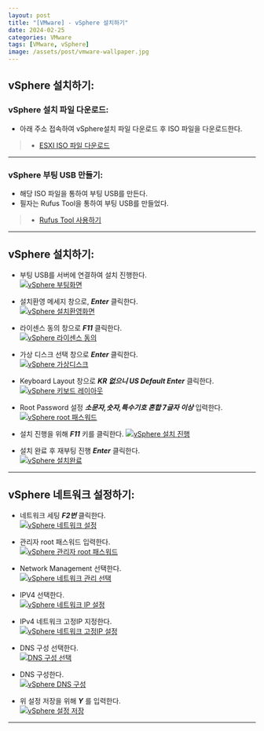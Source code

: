 ```yaml
---
layout: post
title: "[VMware] - vSphere 설치하기"
date: 2024-02-25
categories: VMware
tags: [VMware, vSphere]
image: /assets/post/vmware-wallpaper.jpg
---
```


## vSphere 설치하기:
### vSphere 설치 파일 다운로드:
- 아래 주소 접속하여 vSphere설치 파일 다운로드 후 ISO 파일을 다운로드한다.
> * [ESXI ISO 파일 다운로드](https://customerconnect.vmware.com/downloads/#all_products "ESXI ISO 파일 다운로드")

* * *

### vSphere 부팅 USB 만들기:
- 해당 ISO 파일을 통하여 부팅 USB를 만든다.
- 필자는 Rufus Tool을 통하여 부팅 USB를 만들었다.
> * [Rufus Tool 사용하기](https://rufus.ie/ko/ "Rufus Tool 사용하기")

* * *

## vSphere 설치하기:
- 부팅 USB를 서버에 연결하여 설치 진행한다.  
[![vSphere 부팅화면](/assets/images/VMware/vSphere%20부팅화면.png)](/assets/images/VMware/vSphere%20부팅화면.png)

- 설치환영 메세지 창으로, ***Enter*** 클릭한다.  
[![vSphere 설치환영화면](/assets/images/VMware/vSphere%20설치환영화면.png)](/assets/images/VMware/vSphere%20설치환영화면.png)

- 라이센스 동의 창으로 ***F11*** 클릭한다.  
[![vSphere 라이센스 동의](/assets/images/VMware/vSphere%20라이센스%20동의.png)](/assets/images/VMware/vSphere%20라이센스%20동의.png)

- 가상 디스크 선택 창으로 ***Enter*** 클릭한다.  
[![vSphere 가상디스크](/assets/images/VMware/vSphere%20가상디스크.png)](/assets/images/VMware/vSphere%20가상디스크.png)

- Keyboard Layout 창으로 ***KR 없으니 US Default Enter*** 클릭한다.  
[![vSphere  키보드 레이아웃](/assets/images/VMware/vSphere%20%20키보드%20레이아웃.png)](/assets/images/VMware/vSphere%20%20키보드%20레이아웃.png)

- Root Password 설정 ***소문자,숫자,특수기호 혼합 7글자 이상*** 입력한다.  
[![vSphere root 패스워드](/assets/images/VMware/vSphere%20root%20패스워드.png)](/assets/images/VMware/vSphere%20root%20패스워드.png)

- 설치 진행을 위해 ***F11*** 키를 클릭한다.
[![vSphere 설치 진행](/assets/images/VMware/vSphere%20설치%20진행.png)](/assets/images/VMware/vSphere%20설치%20진행.png)

- 설치 완료 후 재부팅 진행 ***Enter*** 클릭한다.  
[![vSphere 설치완료](/assets/images/VMware/vSphere%20설치완료.png)](/assets/images/VMware/vSphere%20설치완료.png)

* * *

## vSphere 네트워크 설정하기:
- 네트워크 세팅 ***F2번*** 클릭한다.  
[![vSphere 네트워크 설정](/assets/images/VMware/vSphere%20네트워크%20설정.png)](/assets/images/VMware/vSphere%20네트워크%20설정.png)

- 관리자 root 패스워드 입력한다.  
[![vSphere 관리자 root 패스워드](/assets/images/VMware/vSphere%20관리자%20root%20패스워드.png)](/assets/images/VMware/vSphere%20관리자%20root%20패스워드.png)

- Network Management 선택한다.  
[![vSphere 네트워크 관리 선택](/assets/images/VMware/vSphere%20네트워크%20관리%20선택.png)](/assets/images/VMware/vSphere%20네트워크%20관리%20선택.png)

- IPV4 선택한다.  
[![vSphere 네트워크 IP 설정](/assets/images/VMware/vSphere%20네트워크%20IP%20설정.png)](/assets/images/VMware/vSphere%20네트워크%20IP%20설정.png)

- IPv4 네트워크 고정IP 지정한다.  
[![vSphere 네트워크 고정IP 설정](/assets/images/VMware/vSphere%20네트워크%20고정IP%20설정.png)](/assets/images/VMware/vSphere%20네트워크%20고정IP%20설정.png)

- DNS 구성 선택한다.  
[![DNS 구성 선택](/assets/images/VMware/DNS%20구성%20선택.png)](/assets/images/VMware/DNS%20구성%20선택.png)

- DNS 구성한다.  
[![vSphere DNS 구성](/assets/images/VMware/vSphere%20DNS%20구성.png)](/assets/images/VMware/vSphere%20DNS%20구성.png)

- 위 설정 저장을 위해 ***Y*** 를 입력한다.  
[![vSphere 설정 저장](/assets/images/VMware/설정%20저장.png)](/assets/images/VMware/설정%20저장.png)

* * *
